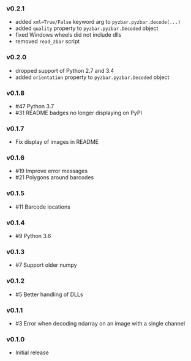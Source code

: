### v0.2.1

* added `xml=True/False` keyword arg to `pyzbar.pyzbar.decode(...)`
* added `quality` property to `pyzbar.pyzbar.Decoded` object
* fixed Windows wheels did not include dlls 
* removed `read_zbar` script

### v0.2.0

* dropped support of Python 2.7 and 3.4
* added `orientation` property to `pyzbar.pyzbar.Decoded` object

### v0.1.8

* #47 Python 3.7
* #31 README badges no longer displaying on PyPI

### v0.1.7

* Fix display of images in README

### v0.1.6

* #19 Improve error messages
* #21 Polygons around barcodes

### v0.1.5

* #11 Barcode locations

### v0.1.4

* #9 Python 3.6

### v0.1.3

* #7 Support older numpy

### v0.1.2

* #5 Better handling of DLLs

### v0.1.1

* #3 Error when decoding ndarray on an image with a single channel

### v0.1.0

* Initial release
